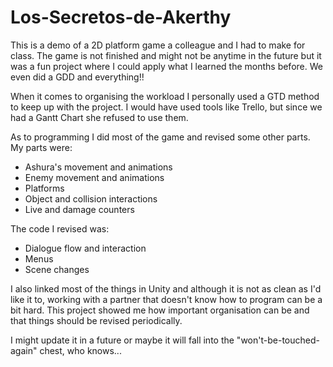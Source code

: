 # Los-Secretos-de-Akerthy
This is a demo of a 2D platform game a colleague and I had to make for class.
The game is not finished and might not be anytime in the future but it was a fun project where I could apply what I learned the months before. We even did a GDD and everything!!

When it comes to organising the workload I personally used a GTD method to keep up with the project. I would have used tools like Trello, but since we had a Gantt Chart she refused to use them.

As to programming I did most of the game and revised some other parts.
My parts were:
- Ashura's movement and animations
- Enemy movement and animations
- Platforms
- Object and collision interactions
- Live and damage counters

The code I revised was:
- Dialogue flow and interaction
- Menus
- Scene changes

I also linked most of the things in Unity and although it is not as clean as I'd like it to, working with a partner that doesn't know how to program can be a bit hard. This project showed me how important organisation can be and that things should be revised periodically.

I might update it in a future or maybe it will fall into the "won't-be-touched-again" chest, who knows...

